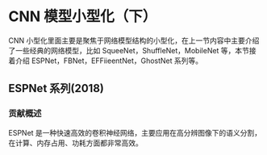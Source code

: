 <!--适用于[License](https://github.com/chenzomi12/DeepLearningSystem/blob/main/LICENSE)版权许可-->

# CNN 模型小型化（下）

CNN 小型化里面主要是聚焦于网络模型结构的小型化，在上一节内容中主要介绍 了一些经典的网络模型，比如 SqueeNet，ShuffleNet，MobileNet 等，本节接着介绍 ESPNet，FBNet，EFFiieentNet，GhostNet 系列等。

## ESPNet 系列(2018)

### 贡献概述

ESPNet 是一种快速高效的卷积神经网络，主要应用在高分辨图像下的语义分割，在计算、内存占用、功耗方面都非常高效。